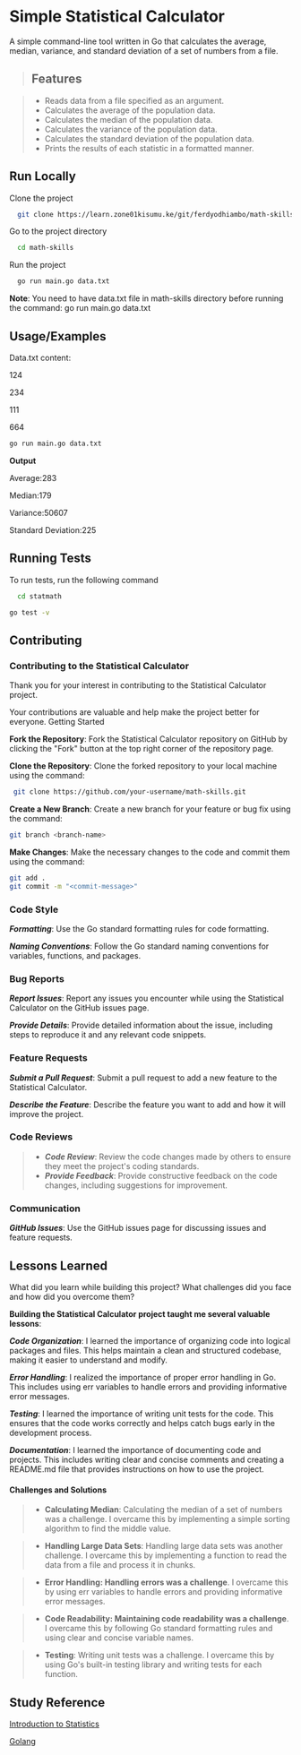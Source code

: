 
# Simple Statistical Calculator

A simple command-line tool written in Go that calculates the average, median, variance, and standard deviation of a set of numbers from a file.




> ## Features


> - Reads data from a file specified as an argument.
> - Calculates the average of the population data.
> - Calculates the median of the population data.
> - Calculates the variance of the population data.
> - Calculates the standard deviation of the population data.
> - Prints the results of each statistic in a formatted manner.

## Run Locally

Clone the project

```bash
  git clone https://learn.zone01kisumu.ke/git/ferdyodhiambo/math-skills
```

Go to the project directory

```bash
  cd math-skills
```

Run the project

```bash
  go run main.go data.txt
```
 **Note**: You need to have data.txt file in math-skills directory before running the command: go run main.go data.txt

## Usage/Examples
Data.txt content:

124

234

111

664

```bash
go run main.go data.txt
```
**Output**

Average:283

Median:179

Variance:50607

Standard Deviation:225

## Running Tests

To run tests, run the following command

```bash
  cd statmath
```
```bash
go test -v
```


## Contributing

### Contributing to the Statistical Calculator
Thank you for your interest in contributing to the Statistical Calculator project.

 Your contributions are valuable and help make the project better for everyone.
Getting Started

**Fork the Repository**: Fork the Statistical Calculator repository on GitHub by clicking the "Fork" button at the top right corner of the repository page.


**Clone the Repository**: Clone the forked repository to your local machine using the command:

   ``` bash
    git clone https://github.com/your-username/math-skills.git
   ```
**Create a New Branch**: Create a new branch for your feature or bug fix using the command:

```bash
git branch <branch-name>
```
**Make Changes**: Make the necessary changes to the code and commit them using the command:

```bash
git add .
git commit -m "<commit-message>"
```
### Code Style

***Formatting***: Use the Go standard formatting rules for code formatting.

***Naming Conventions***: Follow the Go standard naming conventions for variables, functions, and packages.

### Bug Reports

***Report Issues***: Report any issues you encounter while using the Statistical Calculator on the GitHub issues page.

***Provide Details***: Provide detailed information about the issue, including steps to reproduce it and any relevant code snippets.

### Feature Requests

***Submit a Pull Request***: Submit a pull request to add a new feature to the Statistical Calculator.

***Describe the Feature***: Describe the feature you want to add and how it will improve the project.

### Code Reviews

> - ***Code Review***: Review the code changes made by others to ensure they meet the project's coding standards.
> - ***Provide Feedback***: Provide constructive feedback on the code changes, including suggestions for improvement.

### Communication

***GitHub Issues***: Use the GitHub issues page for discussing issues and feature requests.

## Lessons Learned

What did you learn while building this project? What challenges did you face and how did you overcome them?


**Building the Statistical Calculator project taught me several valuable lessons**:

***Code Organization***: I learned the importance of organizing code into logical packages and files. This helps maintain a clean and structured codebase, making it easier to understand and modify.

***Error Handling***: I realized the importance of proper error handling in Go. This includes using err variables to handle errors and providing informative error messages.

***Testing***: I learned the importance of writing unit tests for the code. This ensures that the code works correctly and helps catch bugs early in the development process.

***Documentation***: I learned the importance of documenting code and projects. This includes writing clear and concise comments and creating a README.md file that provides instructions on how to use the project.

#### Challenges and Solutions

> - ****Calculating Median****: Calculating the median of a set of numbers was a challenge. I overcame this by implementing a simple sorting algorithm to find the middle value.

> - ****Handling Large Data Sets****: Handling large data sets was another challenge. I overcame this by implementing a function to read the data from a file and process it in chunks.

> - ****Error Handling: Handling errors was a challenge****. I overcame this by using err variables to handle errors and providing informative error messages.

> - ****Code Readability: Maintaining code readability was a challenge****. I overcame this by following Go standard formatting rules and using clear and concise variable names.

> - ****Testing****: Writing unit tests was a challenge. I overcame this by using Go's built-in testing library and writing tests for each function.



## Study Reference

[Introduction to Statistics](https://www.khanacademy.org/math/statistics-probability)

[Golang](https://go.dev/)
